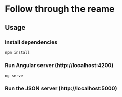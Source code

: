 # Follow through the reame

## Usage

### Install dependencies

```
npm install
```
### Run Angular server (http://localhost:4200)

```
ng serve
```

### Run the JSON server (http://localhost:5000)

```


